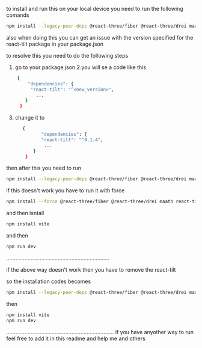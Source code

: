 to install and run this on your local device you need to run the following comands 

```bash
npm install --legacy-peer-deps @react-three/fiber @react-three/drei maath react-vertical-timeline-component @emailjs/browser framer-motion react-router-dom
```



also when doing this you can get an issue with the version specified for the react-tilt package in your package.json

to resolve this you need to do the following steps 
1. go to your package.json
2.you will se a code like this 
```bash
    {
        "dependencies": {
         "react-tilt": "^<new_version>",
           ...
       }
     }
```
3. change it to 
```bash
      {
             "dependencies": {
             "react-tilt": "^0.1.4",
              ...
          }
       }
```
then after this you need to run 

```bash
npm install --legacy-peer-deps @react-three/fiber @react-three/drei maath react-vertical-timeline-component @emailjs/browser framer-motion react-router-dom
```

if this doesn't work you have to run it with force 
```bash
npm install --force @react-three/fiber @react-three/drei maath react-tilt react-vertical-timeline-component @emailjs/browser framer-motion react-router-dom
```
  and then isntall 
  ```bash
npm install vite
```
and then
```bash
npm run dev
```
....................................................................

if the above way doesn't work then you have to remove the react-tilt  

so the installation codes becomes 
```bash
npm install --legacy-peer-deps @react-three/fiber @react-three/drei maath react-vertical-timeline-component @emailjs/browser framer-motion react-router-dom
```

then
```bash
npm install vite
npm run dev
```
.......................................................................
if you have anyother way to run feel free to add it in this readme and help me and others



